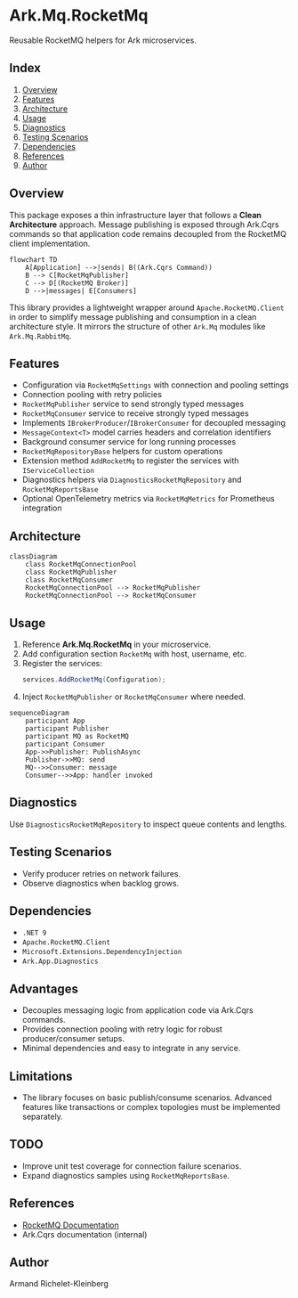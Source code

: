 # Ark.Mq.RocketMq

Reusable RocketMQ helpers for Ark microservices.

## Index

1. [Overview](#overview)
2. [Features](#features)
3. [Architecture](#architecture)
4. [Usage](#usage)
5. [Diagnostics](#diagnostics)
6. [Testing Scenarios](#testing-scenarios)
7. [Dependencies](#dependencies)
8. [References](#references)
9. [Author](#author)

## Overview

This package exposes a thin infrastructure layer that follows a
**Clean Architecture** approach. Message publishing is exposed through
Ark.Cqrs commands so that application code remains decoupled from the
RocketMQ client implementation.

```mermaid
flowchart TD
    A[Application] -->|sends| B((Ark.Cqrs Command))
    B --> C[RocketMqPublisher]
    C --> D[(RocketMQ Broker)]
    D -->|messages| E[Consumers]
```

This library provides a lightweight wrapper around `Apache.RocketMQ.Client` in order to simplify message publishing and consumption in a clean architecture style. It mirrors the structure of other `Ark.Mq` modules like `Ark.Mq.RabbitMq`.

## Features
 - Configuration via `RocketMqSettings` with connection and pooling settings
- Connection pooling with retry policies
- `RocketMqPublisher` service to send strongly typed messages
- `RocketMqConsumer` service to receive strongly typed messages
- Implements `IBrokerProducer`/`IBrokerConsumer` for decoupled messaging
- `MessageContext<T>` model carries headers and correlation identifiers
- Background consumer service for long running processes
- `RocketMqRepositoryBase` helpers for custom operations
- Extension method `AddRocketMq` to register the services with `IServiceCollection`
- Diagnostics helpers via `DiagnosticsRocketMqRepository` and `RocketMqReportsBase`
- Optional OpenTelemetry metrics via `RocketMqMetrics` for Prometheus integration

## Architecture

```mermaid
classDiagram
    class RocketMqConnectionPool
    class RocketMqPublisher
    class RocketMqConsumer
    RocketMqConnectionPool --> RocketMqPublisher
    RocketMqConnectionPool --> RocketMqConsumer
```

## Usage
1. Reference **Ark.Mq.RocketMq** in your microservice.
2. Add configuration section `RocketMq` with host, username, etc.
3. Register the services:
   ```csharp
   services.AddRocketMq(Configuration);
   ```
4. Inject `RocketMqPublisher` or `RocketMqConsumer` where needed.

```mermaid
sequenceDiagram
    participant App
    participant Publisher
    participant MQ as RocketMQ
    participant Consumer
    App->>Publisher: PublishAsync
    Publisher->>MQ: send
    MQ-->>Consumer: message
    Consumer-->>App: handler invoked
```

## Diagnostics
Use `DiagnosticsRocketMqRepository` to inspect queue contents and lengths.

## Testing Scenarios
- Verify producer retries on network failures.
- Observe diagnostics when backlog grows.

## Dependencies
- `.NET 9`
- `Apache.RocketMQ.Client`
- `Microsoft.Extensions.DependencyInjection`
- `Ark.App.Diagnostics`

## Advantages
- Decouples messaging logic from application code via Ark.Cqrs commands.
- Provides connection pooling with retry logic for robust producer/consumer setups.
- Minimal dependencies and easy to integrate in any service.

## Limitations
- The library focuses on basic publish/consume scenarios. Advanced features like
  transactions or complex topologies must be implemented separately.

## TODO
- Improve unit test coverage for connection failure scenarios.
- Expand diagnostics samples using `RocketMqReportsBase`.

## References
- [RocketMQ Documentation](https://rocketmq.apache.org/docs/quick-start/)
- Ark.Cqrs documentation (internal)


## Author

Armand Richelet-Kleinberg
